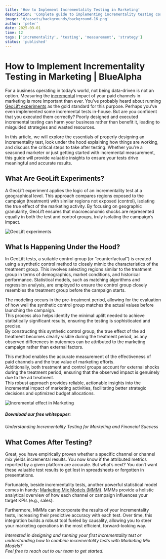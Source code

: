 ```yaml
---
title: 'How to Implement Incrementality Testing in Marketing'
description: 'Complete guide to implementing incrementality testing correctly, avoiding common pitfalls, and building data-driven marketing strategies.'
image: '#/assets/backgrounds/background-16.png'
author: 'peter'
date: 2025-03-01
time: 12
tags: ['incrementality', 'testing', 'measurement', 'strategy']
status: 'published'
---
```


# How to Implement Incrementality Testing in Marketing | BlueAlpha

For a business operating in today’s world, not being data-driven is not an option. Measuring the [incremental](https://bluealpha.ai/incremental-marketing/) impact of your paid channels in marketing is more important than ever. You’ve probably heard about running [GeoLift experiments](https://bluealpha.ai/matched-market-testing/) as the gold standard for this purpose. Perhaps you’ve even implemented some incremental tests in-house. But are you confident that you executed them correctly? Poorly designed and executed incremental testing can harm your business rather than benefit it, leading to misguided strategies and wasted resources.

In this article, we will explore the essentials of properly designing an incrementality test, look under the hood explaining how things are working, and discuss the critical steps to take after testing. Whether you’re a seasoned marketer or just getting started with incremental measurement, this guide will provide valuable insights to ensure your tests drive meaningful and accurate results.

## What Are GeoLift Experiments?

A GeoLift experiment applies the logic of an incrementality test at a geographical level. This approach compares regions exposed to the campaign (treatment) with similar regions not exposed (control), isolating the true effect of the marketing activity. By focusing on geographic granularity, GeoLift ensures that macroeconomic shocks are represented equally in both the test and control groups, truly isolating the campaign’s impact.

![GeoLift experiments](http://bluealpha.ai/wp-content/uploads/2024/08/GeoLift-experiments.png)

## What Is Happening Under the Hood?

In GeoLift tests, a suitable control group (or “counterfactual”) is created using a synthetic control method to closely mimic the characteristics of the treatment group. This involves selecting regions similar to the treatment group in terms of demographics, market conditions, and historical performance. Statistical models, such as matching algorithms and regression analysis, are employed to ensure the control group closely resembles the treatment group before the campaign starts.

The modeling occurs in the pre-treatment period, allowing for the evaluation of how well the synthetic control group matches the actual values before launching the campaign.  
This process also helps identify the minimal uplift needed to achieve statistically significant results, ensuring the testing is sophisticated and precise.  
By constructing this synthetic control group, the true effect of the ad treatment becomes clearly visible during the treatment period, as any observed differences in outcomes can be attributed to the marketing campaign rather than external factors.

This method enables the accurate measurement of the effectiveness of paid channels and the true value of marketing efforts.  
Additionally, both treatment and control groups account for external shocks during the treatment period, ensuring that the observed impact is genuinely due to the ad treatment.  
This robust approach provides reliable, actionable insights into the incremental impact of marketing activities, facilitating better strategic decisions and optimized budget allocations.

![Incremental effect in Marketing](http://bluealpha.ai/wp-content/uploads/2024/08/Incremental-effect-in-Marketing.png)

##### Download our free whitepaper:

_Understanding Incrementality Testing for Marketing and Financial Success_

## What Comes After Testing?

Great, you have empirically proven whether a specific channel or channel mix yields incremental results. You now know if the attributed metrics reported by a given platform are accurate. But what’s next? You don’t want these valuable test results to get lost in spreadsheets or forgotten in presentations.

Fortunately, beside incrementality tests, another powerful statistical model comes in handy: [Marketing Mix Models (MMM)](https://bluealpha.ai/media-mix-modeling/). MMMs provide a holistic analytical overview of how each channel or campaign influences your target KPIs (e.g., sales).

Furthermore, MMMs can incorporate the results of your incrementality tests, increasing their predictive accuracy with each test. Over time, this integration builds a robust tool fueled by causality, allowing you to steer your marketing operations in the most efficient, forward-looking way.

_Interested in designing and running your first incrementality test or understanding how to combine incrementality tests with Marketing Mix Models?  
Feel free to reach out to our team to get started._
